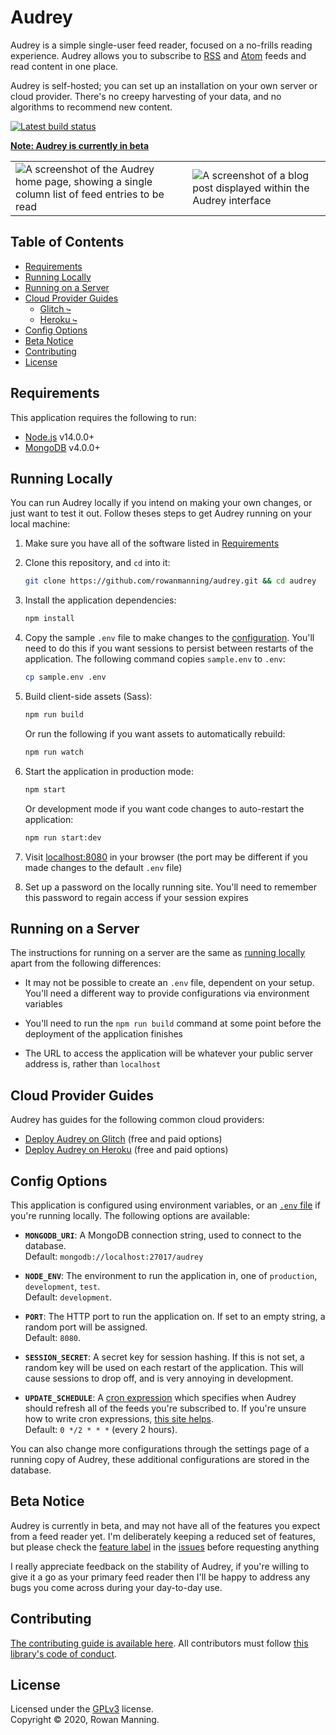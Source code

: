 
# Audrey

Audrey is a simple single-user feed reader, focused on a no-frills reading experience. Audrey allows you to subscribe to [RSS](https://en.wikipedia.org/wiki/RSS) and [Atom](https://en.wikipedia.org/wiki/Atom_(Web_standard)) feeds and read content in one place.

Audrey is self-hosted; you can set up an installation on your own server or cloud provider. There's no creepy harvesting of your data, and no algorithms to recommend new content.

[![Latest build status](https://github.com/rowanmanning/audrey/workflows/CI/badge.svg?event=push)](https://github.com/rowanmanning/audrey/actions?query=workflow%3ACI)

**[Note: Audrey is currently in beta](#beta-notice)**

<table>
  <tbody>
    <tr>
      <td>
        <img src="https://user-images.githubusercontent.com/138944/100798817-0d315e80-341c-11eb-8d68-e8a6862425ad.png" alt="A screenshot of the Audrey home page, showing a single column list of feed entries to be read" />
      </td>
      <td>
        <img src="https://user-images.githubusercontent.com/138944/100799120-7d3fe480-341c-11eb-9093-e8cc0bcf27ad.png" alt="A screenshot of a blog post displayed within the Audrey interface" />
      </td>
    </tr>
  </tbody>
</table>


## Table of Contents

  * [Requirements](#requirements)
  * [Running Locally](#running-locally)
  * [Running on a Server](#running-on-a-server)
  * [Cloud Provider Guides](#cloud-provider-guides)
    * [Glitch `↪`](docs/guide/glitch.md)
    * [Heroku `↪`](docs/guide/heroku.md)
  * [Config Options](#config-options)
  * [Beta Notice](#beta-notice)
  * [Contributing](#contributing)
  * [License](#license)


## Requirements

This application requires the following to run:

  * [Node.js](https://nodejs.org/) v14.0.0+
  * [MongoDB](https://www.mongodb.com/) v4.0.0+


## Running Locally

You can run Audrey locally if you intend on making your own changes, or just want to test it out. Follow theses steps to get Audrey running on your local machine:

  1. Make sure you have all of the software listed in [Requirements](#requirements)

  2. Clone this repository, and `cd` into it:

        ```sh
        git clone https://github.com/rowanmanning/audrey.git && cd audrey
        ```

  3. Install the application dependencies:

        ```sh
        npm install
        ```

  4. Copy the sample `.env` file to make changes to the [configuration](#config-options). You'll need to do this if you want sessions to persist between restarts of the application. The following command copies `sample.env` to `.env`:

        ```sh
        cp sample.env .env
        ```

  5. Build client-side assets (Sass):

        ```sh
        npm run build
        ```

        Or run the following if you want assets to automatically rebuild:

        ```sh
        npm run watch
        ```

  6. Start the application in production mode:

        ```sh
        npm start
        ```

        Or development mode if you want code changes to auto-restart the application:

        ```sh
        npm run start:dev
        ```

  7. Visit [localhost:8080](http://localhost:8080/) in your browser (the port may be different if you made changes to the default `.env` file)

  8. Set up a password on the locally running site. You'll need to remember this password to regain access if your session expires


## Running on a Server

The instructions for running on a server are the same as [running locally](#running-locally) apart from the following differences:

  * It may not be possible to create an `.env` file, dependent on your setup. You'll need a different way to provide configurations via environment variables

  * You'll need to run the `npm run build` command at some point before the deployment of the application finishes

  * The URL to access the application will be whatever your public server address is, rather than `localhost`


## Cloud Provider Guides

Audrey has guides for the following common cloud providers:

  * [Deploy Audrey on Glitch](docs/guide/glitch.md) (free and paid options)
  * [Deploy Audrey on Heroku](docs/guide/heroku.md) (free and paid options)


## Config Options

This application is configured using environment variables, or an [`.env` file](https://github.com/motdotla/dotenv) if you're running locally. The following options are available:

  - **`MONGODB_URI`**: A MongoDB connection string, used to connect to the database.<br/>
    Default: `mongodb://localhost:27017/audrey`

  - **`NODE_ENV`**: The environment to run the application in, one of `production`, `development`, `test`.<br/>
    Default: `development`.

  - **`PORT`**: The HTTP port to run the application on. If set to an empty string, a random port will be assigned.<br/>
    Default: `8080`.

  - **`SESSION_SECRET`**: A secret key for session hashing. If this is not set, a random key will be used on each restart of the application. This will cause sessions to drop off, and is very annoying in development.

  - **`UPDATE_SCHEDULE`**: A [cron expression](https://en.wikipedia.org/wiki/Cron#Overview) which specifies when Audrey should refresh all of the feeds you're subscribed to. If you're unsure how to write cron expressions, [this site helps](https://crontab.guru/).<br/>
    Default: `0 */2 * * *` (every 2 hours).

You can also change more configurations through the settings page of a running copy of Audrey, these additional configurations are stored in the database.


## Beta Notice

Audrey is currently in beta, and may not have all of the features you expect from a feed reader yet. I'm deliberately keeping a reduced set of features, but please check the [feature label](https://github.com/rowanmanning/audrey/issues?q=is%3Aissue+label%3Afeature) in the [issues](https://github.com/rowanmanning/audrey/issues) before requesting anything

I really appreciate feedback on the stability of Audrey, if you're willing to give it a go as your primary feed reader then I'll be happy to address any bugs you come across during your day-to-day use.


## Contributing

[The contributing guide is available here](docs/contributing.md). All contributors must follow [this library's code of conduct](docs/code_of_conduct.md).


## License

Licensed under the [GPLv3](LICENSE) license.<br/>
Copyright &copy; 2020, Rowan Manning.
